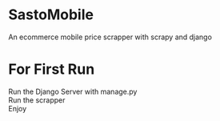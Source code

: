 # SastoMobile
An ecommerce mobile price scrapper with scrapy and django


# For First Run
Run the Django Server with manage.py<br/>
Run the scrapper <br />
Enjoy
